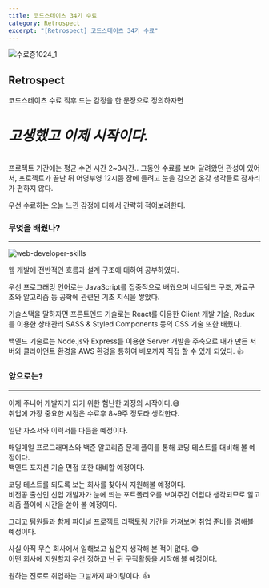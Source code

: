 ```yaml
---
title: 코드스테이츠 34기 수료
category: Retrospect
excerpt: "[Retrospect] 코드스테이츠 34기 수료"
---
```


![수료증1024_1](https://user-images.githubusercontent.com/83164003/151650800-00ba9a63-5827-462a-91d3-e453381cc515.jpg)

## Retrospect

코드스테이츠 수료 직후 드는 감정을 한 문장으로 정의하자면<br>

# ***고생했고 이제 시작이다.***

<br>
프로젝트 기간에는 평균 수면 시간 2~3시간.. 그동안 수료를 보며 달려왔던 관성이 있어서, 프로젝트가 끝난 뒤 어영부영 12시쯤 잠에 들려고 눈을 감으면 온갖 생각들로 잠자리가 편하지 않다.

우선 수료하는 오늘 느낀 감정에 대해서 간략히 적어보려한다.

### 무엇을 배웠나?
---

![web-developer-skills](https://user-images.githubusercontent.com/83164003/151651548-2acaaae3-1ab1-4747-8bc3-98fb61cb819c.jpeg)


웹 개발에 전반적인 흐름과 설계 구조에 대하여 공부하였다. 

우선 프로그래밍 언어로는 JavaScript를 집중적으로 배웠으며 네트워크 구조, 자료구조와 알고리즘 등 공학에 관련된 기초 지식을 쌓았다.

기술스택을 말하자면 프론트엔드 기술로는 React를 이용한 Client 개발 기술, Redux를 이용한 상태관리 SASS & Styled Components 등의 CSS 기술 또한 배웠다. 

백엔드 기술로는 Node.js와 Express를 이용한 Server 개발을 주축으로 내가 만든 서버와 클라이언트 환경을 AWS 환경을 통하여 배포까지 직접 할 수 있게 되었다. 👍


### 앞으로는?
---
이제 주니어 개발자가 되기 위한 험난한 과정의 시작이다.😅<br>
취업에 가장 중요한 시점은 수료후 8~9주 정도라 생각한다.

일단 자소서와 이력서를 다듬을 예정이다. 

매일매일 프로그래머스와 백준 알고리즘 문제 풀이를 통해 코딩 테스트를 대비해 볼 예정이다.<br>
백엔드 포지션 기술 면접 또한 대비할 예정이다.

코딩 테스트를 되도록 보는 회사를 찾아서 지원해볼 예정이다. <br>
비전공 출신인 신입 개발자가 눈에 띄는 포트폴리오를 보여주긴 어렵다 생각되므로 알고리즘 풀이에 시간을 쏟아 볼 예정이다.

그리고 팀원들과 함께 파이널 프로젝트 리팩토링 기간을 가져보며 취업 준비를 겸해볼 예정이다.


사실 아직 무슨 회사에서 일해보고 싶은지 생각해 본 적이 없다. 😅<br>
어떤 회사에 지원할지 우선 정하고 난 뒤 구직활동을 시작해 볼 예정이다.

원하는 진로로 취업하는 그날까지 파이팅이다. 👍
